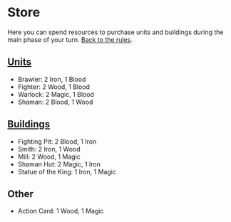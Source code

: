 # Store
Here you can spend resources to purchase units and buildings during the main phase of your turn. [Back to the rules](README.md).

## [Units](Units.md)
- Brawler: 2 Iron, 1 Blood  
- Fighter: 2 Wood, 1 Blood
- Warlock: 2 Magic, 1 Blood
- Shaman: 2 Blood, 1 Wood

## [Buildings](Buildings.md)
- Fighting Pit: 2 Blood, 1 Iron
- Smith:  2 Iron, 1 Wood
- Mill: 2 Wood, 1 Magic
- Shaman Hut: 2 Magic, 1 Iron
- Statue of the King: 1 Iron, 1 Magic

## Other
- Action Card: 1 Wood, 1 Magic